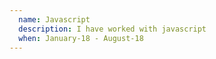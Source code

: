 ```yaml
---
  name: Javascript
  description: I have worked with javascript
  when: January-18 - August-18
---
```

